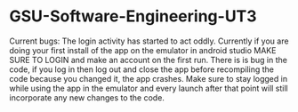 # GSU-Software-Engineering-UT3

Current bugs:
The login activity has started to act oddly. Currently if you are doing your first install of the app on the emulator in android studio MAKE SURE TO LOGIN and make an account on the first run. 
There is is bug in the code, if you log in then log out and close the app before recompiling the code because you changed it, the app crashes. 
Make sure to stay logged in while using the app in the emulator and every launch after that point will still incorporate any new changes to the code. 
